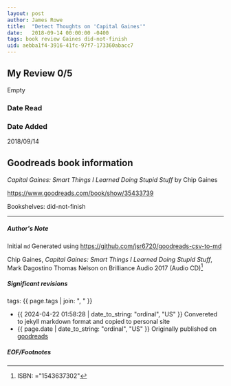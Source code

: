 ```yaml
---
layout: post
author: James Rowe
title:  "Detect Thoughts on 'Capital Gaines'"
date:   2018-09-14 00:00:00 -0400
tags: book review Gaines did-not-finish
uid: aebba1f4-3916-41fc-97f7-173360abacc7
---
```


<!-- highly dependent on how you personally use jekyll templates, and how you want this to show up -->
<!-- escape any jekyll keys with double brackets -->

## My Review 0/5

Empty

### Date Read


### Date Added
2018/09/14

## Goodreads book information

*Capital Gaines: Smart Things I Learned Doing Stupid Stuff* by Chip Gaines

https://www.goodreads.com/book/show/35433739

Bookshelves: did-not-finish

---

##### Author's Note

Initial `md` Generated using https://github.com/jsr6720/goodreads-csv-to-md

Chip Gaines, *Capital Gaines: Smart Things I Learned Doing Stupid Stuff*, Mark Dagostino Thomas Nelson on Brilliance Audio 2017 (Audio CD)[^1]

##### Significant revisions

tags: {{ page.tags | join: ", " }} <!-- todo move this somewhere -->

- {{ 2024-04-22 01:58:28 | date_to_string: "ordinal", "US" }} Convereted to jekyll markdown format and copied to personal site
- {{ page.date | date_to_string: "ordinal", "US" }} Originally published on [goodreads](https://www.goodreads.com)

##### EOF/Footnotes

[^1]: ISBN: ="1543637302"